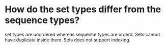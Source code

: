 # How do the set types differ from the sequence types?

set types are unordered whereas sequence types are orderd. Sets cannot have duplicate inside them. Sets does not support indexing.